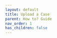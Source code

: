 ```yaml
---
layout: default
title: Upload a Case
parent: How to? Guide
nav_order: 1
has_children: false
---
```

